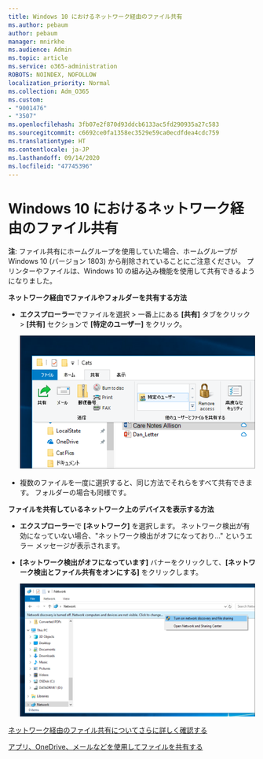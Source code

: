 ```yaml
---
title: Windows 10 におけるネットワーク経由のファイル共有
ms.author: pebaum
author: pebaum
manager: mnirkhe
ms.audience: Admin
ms.topic: article
ms.service: o365-administration
ROBOTS: NOINDEX, NOFOLLOW
localization_priority: Normal
ms.collection: Adm_O365
ms.custom:
- "9001476"
- "3507"
ms.openlocfilehash: 3fb07e2f870d93ddcb6133ac5fd290935a27c583
ms.sourcegitcommit: c6692ce0fa1358ec3529e59ca0ecdfdea4cdc759
ms.translationtype: HT
ms.contentlocale: ja-JP
ms.lasthandoff: 09/14/2020
ms.locfileid: "47745396"
---
```

# <a name="file-sharing-over-a-network-in-windows-10"></a>Windows 10 におけるネットワーク経由のファイル共有

**注**: ファイル共有にホームグループを使用していた場合、ホームグループが Windows 10 (バージョン 1803) から削除されていることにご注意ください。 プリンターやファイルは、Windows 10 の組み込み機能を使用して共有できるようになりました。

**ネットワーク経由でファイルやフォルダーを共有する方法**

- **エクスプローラー**でファイルを選択 > 一番上にある **[共有]** タブをクリック > **[共有]** セクションで **[特定のユーザー]** をクリック。

    ![特定のユーザーとファイルを共有します。](media/share-with-specific-people.png)
          
- 複数のファイルを一度に選択すると、同じ方法でそれらをすべて共有できます。 フォルダーの場合も同様です。

**ファイルを共有しているネットワーク上のデバイスを表示する方法**

- **エクスプローラー**で **[ネットワーク]** を選択します。 ネットワーク検出が有効になっていない場合、"ネットワーク検出がオフになっており..." というエラー メッセージが表示されます。

- **[ネットワーク検出がオフになっています]** バナーをクリックして、**[ネットワーク検出とファイル共有をオンにする]** をクリックします。

    ![ネットワーク検出とファイル共有を有効にします。](media/turn-on-network-discovery.png)

[ネットワーク経由のファイル共有についてさらに詳しく確認する](https://support.microsoft.com/help/4092694/windows-10-file-sharing-over-a-network)

[アプリ、OneDrive、メールなどを使用してファイルを共有する](https://support.microsoft.com/help/4027674/windows-10-share-files-in-file-explorer)
